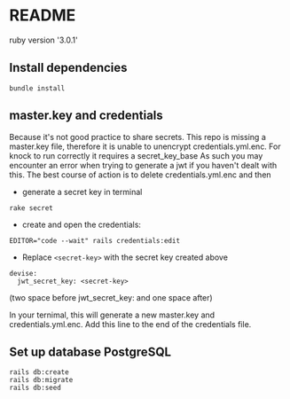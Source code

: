 # README

ruby version '3.0.1'

## Install dependencies
```
bundle install
```

## master.key and credentials

Because it's not good practice to share secrets. This repo is missing a master.key file, therefore it is unable to unencrypt credentials.yml.enc. For knock to run correctly it requires a secret_key_base As such you may encounter an error when trying to generate a jwt if you haven't dealt with this. The best course of action is to delete credentials.yml.enc and then

- generate a secret key in terminal
```
rake secret
```
- create and open the credentials:
```
EDITOR="code --wait" rails credentials:edit
```
- Replace `<secret-key>` with the secret key created above
```
devise:
  jwt_secret_key: <secret-key>
```
(two space before jwt_secret_key: and one space after)

In your ternimal, this will generate a new master.key and credentials.yml.enc. Add this line to the end of the credentials file. 

## Set up database PostgreSQL
```
rails db:create
rails db:migrate
rails db:seed
```
